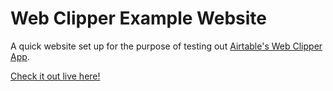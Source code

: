 # Web Clipper Example Website

A quick website set up for the purpose of testing out [Airtable's Web Clipper App](https://support.airtable.com/hc/en-us/articles/360036855174-Web-clipper-app).

[Check it out live here!](https://rose-airtable.github.io/example_webclipper_site/)


